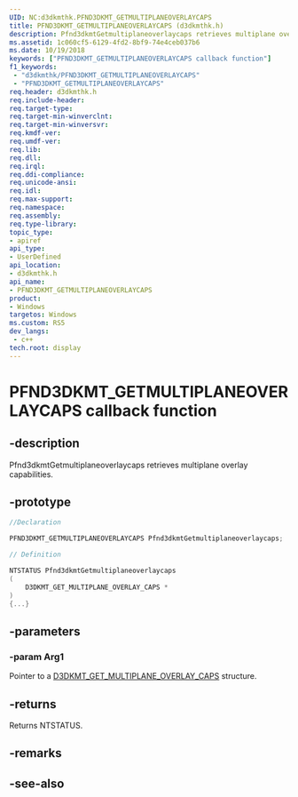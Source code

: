 ```yaml
---
UID: NC:d3dkmthk.PFND3DKMT_GETMULTIPLANEOVERLAYCAPS
title: PFND3DKMT_GETMULTIPLANEOVERLAYCAPS (d3dkmthk.h)
description: Pfnd3dkmtGetmultiplaneoverlaycaps retrieves multiplane overlay capabilities.
ms.assetid: 1c060cf5-6129-4fd2-8bf9-74e4ceb037b6
ms.date: 10/19/2018
keywords: ["PFND3DKMT_GETMULTIPLANEOVERLAYCAPS callback function"]
f1_keywords:
 - "d3dkmthk/PFND3DKMT_GETMULTIPLANEOVERLAYCAPS"
 - "PFND3DKMT_GETMULTIPLANEOVERLAYCAPS"
req.header: d3dkmthk.h
req.include-header:
req.target-type:
req.target-min-winverclnt:
req.target-min-winversvr:
req.kmdf-ver:
req.umdf-ver:
req.lib:
req.dll:
req.irql: 
req.ddi-compliance:
req.unicode-ansi:
req.idl:
req.max-support:
req.namespace:
req.assembly:
req.type-library: 
topic_type: 
- apiref
api_type: 
- UserDefined
api_location: 
- d3dkmthk.h
api_name: 
- PFND3DKMT_GETMULTIPLANEOVERLAYCAPS
product:
- Windows
targetos: Windows
ms.custom: RS5
dev_langs:
 - c++
tech.root: display
---
```


# PFND3DKMT_GETMULTIPLANEOVERLAYCAPS callback function

## -description

Pfnd3dkmtGetmultiplaneoverlaycaps retrieves multiplane overlay capabilities.

## -prototype

```cpp
//Declaration

PFND3DKMT_GETMULTIPLANEOVERLAYCAPS Pfnd3dkmtGetmultiplaneoverlaycaps; 

// Definition

NTSTATUS Pfnd3dkmtGetmultiplaneoverlaycaps 
(
	D3DKMT_GET_MULTIPLANE_OVERLAY_CAPS *
)
{...}

```

## -parameters

### -param Arg1

Pointer to a [D3DKMT_GET_MULTIPLANE_OVERLAY_CAPS](ns-d3dkmthk-_d3dkmt_get_multiplane_overlay_caps.md) structure.

## -returns

Returns NTSTATUS.


## -remarks




## -see-also

